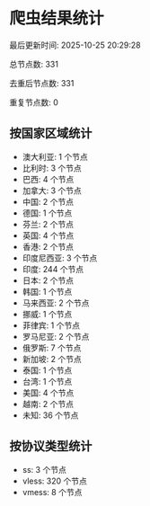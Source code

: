 # 爬虫结果统计

最后更新时间: 2025-10-25 20:29:28

总节点数: 331

去重后节点数: 331

重复节点数: 0

## 按国家区域统计

- 澳大利亚: 1 个节点
- 比利时: 3 个节点
- 巴西: 4 个节点
- 加拿大: 3 个节点
- 中国: 2 个节点
- 德国: 1 个节点
- 芬兰: 2 个节点
- 英国: 4 个节点
- 香港: 2 个节点
- 印度尼西亚: 3 个节点
- 印度: 244 个节点
- 日本: 2 个节点
- 韩国: 1 个节点
- 马来西亚: 2 个节点
- 挪威: 1 个节点
- 菲律宾: 1 个节点
- 罗马尼亚: 2 个节点
- 俄罗斯: 7 个节点
- 新加坡: 2 个节点
- 泰国: 1 个节点
- 台湾: 1 个节点
- 美国: 4 个节点
- 越南: 2 个节点
- 未知: 36 个节点

## 按协议类型统计

- ss: 3 个节点
- vless: 320 个节点
- vmess: 8 个节点
